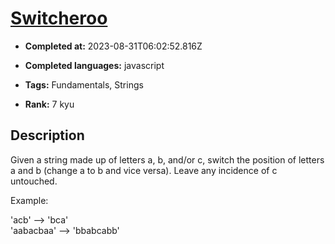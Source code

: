 # [Switcheroo](https://www.codewars.com/kata/57f759bb664021a30300007d)

- **Completed at:** 2023-08-31T06:02:52.816Z

- **Completed languages:** javascript

- **Tags:** Fundamentals, Strings

- **Rank:** 7 kyu

## Description

Given a string made up of letters a, b, and/or c, switch the position of letters a and b (change a to b and vice versa). Leave any incidence of c untouched.

Example:

'acb' --> 'bca'<br>
'aabacbaa' --> 'bbabcabb'